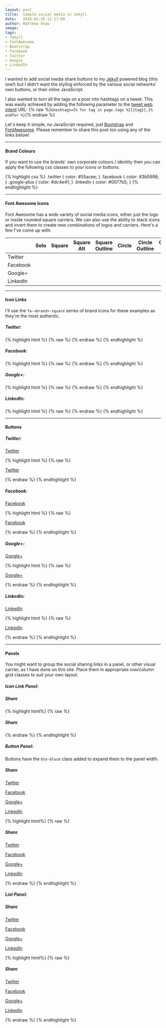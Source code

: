 ```yaml
---
layout: post
title:  Simple social media in Jekyll
date:   2016-02-26 12:17:00
author: Matthew Shaw
image:  
tags:
- Jekyll
- FontAwesome
- Bootstrap
- Facebook
- Twitter
- Google
- LinkedIn
---
```

I wanted to add social media share buttons to my [Jekyll](http://jekyllrb.com/) powered blog (this one!) but I didn't want the styling enforced by the various social networks' own buttons, or their inline JavaScript.

I also wanted to turn all the tags on a post into hashtags on a tweet. This was easily achieved by adding the following parameter to the [tweet web intent](https://dev.twitter.com/web/tweet-button/web-intent) URL: {% raw %}```&hashtags={% for tag in page.tags %}{{tag}},{% endfor %}```{% endraw %}

Let's keep it simple, no JavaScript required, just [Bootstrap](http://getbootstrap.com/) and [FontAwesome](http://fontawesome.io/). Please remember to share this post too using any of the links below!

---

#### **Brand Colours**

If you want to use the brands' own corporate colours / identity then you can apply the following css classes to your icons or buttons:

{% highlight css %}
.twitter {
  color: #55acee;
}
.facebook {
  color: #3b5998;
}
.google-plus {
  color: #dc4e41;
}
.linkedin {
  color: #0077b5;
}
{% endhighlight %}

---

#### **Font Awesome Icons**

Font Awesome has a wide variety of social media icons, either just the logo or inside rounded square carriers. We can also use the ability to stack icons and invert them to create new combinations of logos and carriers. Here's a few I've come up with:

<table class="table table-responsive">
  <thead>
    <tr>
      <th></th>
      <th>Solo</th>
      <th>Square</th>
      <th>Square Alt</th>
      <th>Square Outline</th>
      <th>Circle</th>
      <th>Circle Outline</th>
      <th>Circle Thin</th>
      <th>Comment</th>
      <th>Comment Outline</th>
    </tr>
  </thead>
  <tbody>
    <tr class="twitter">
      <td>Twitter</td>
      <td><i class="fa fa-twitter fa-lg"></i></td>
      <td><i class="fa fa-twitter-square fa-lg"></i></td>
      <td><span class="fa-stack fa-lg">
        <i class="fa fa-square fa-stack-2x"></i>
        <i class="fa fa-twitter fa-stack-1x fa-inverse"></i>
      </span></td>
      <td><span class="fa-stack fa-lg">
        <i class="fa fa-square-o fa-stack-2x"></i>
        <i class="fa fa-twitter fa-stack-1x"></i>
      </span></td>
      <td><span class="fa-stack fa-lg">
        <i class="fa fa-circle fa-stack-2x"></i>
        <i class="fa fa-twitter fa-stack-1x fa-inverse"></i>
      </span></td>
      <td><span class="fa-stack fa-lg">
        <i class="fa fa-circle-o fa-stack-2x"></i>
        <i class="fa fa-twitter fa-stack-1x"></i>
      </span></td>
      <td><span class="fa-stack fa-lg">
        <i class="fa fa-circle-thin fa-stack-2x"></i>
        <i class="fa fa-twitter fa-stack-1x"></i>
      </span></td>
      <td><span class="fa-stack fa-lg">
        <i class="fa fa-comment fa-stack-2x"></i>
        <i class="fa fa-twitter fa-stack-1x fa-inverse"></i>
      </span></td>
      <td><span class="fa-stack fa-lg">
        <i class="fa fa-comment-o fa-stack-2x"></i>
        <i class="fa fa-twitter fa-stack-1x"></i>
      </span></td>
    </tr>
    <tr class="facebook">
      <td>Facebook</td>
      <td><i class="fa fa-facebook fa-lg"></i></td>
      <td><i class="fa fa-facebook-square fa-lg"></i></td>
      <td><span class="fa-stack fa-lg">
        <i class="fa fa-square fa-stack-2x"></i>
        <i class="fa fa-facebook fa-stack-1x fa-inverse"></i>
      </span></td>
      <td><span class="fa-stack fa-lg">
        <i class="fa fa-square-o fa-stack-2x"></i>
        <i class="fa fa-facebook fa-stack-1x"></i>
      </span></td>
      <td><span class="fa-stack fa-lg">
        <i class="fa fa-circle fa-stack-2x"></i>
        <i class="fa fa-facebook fa-stack-1x fa-inverse"></i>
      </span></td>
      <td><span class="fa-stack fa-lg">
        <i class="fa fa-circle-o fa-stack-2x"></i>
        <i class="fa fa-facebook fa-stack-1x"></i>
      </span></td>
      <td><span class="fa-stack fa-lg">
        <i class="fa fa-circle-thin fa-stack-2x"></i>
        <i class="fa fa-facebook fa-stack-1x"></i>
      </span></td>
      <td><span class="fa-stack fa-lg">
        <i class="fa fa-comment fa-stack-2x"></i>
        <i class="fa fa-facebook fa-stack-1x fa-inverse"></i>
      </span></td>
      <td><span class="fa-stack fa-lg">
        <i class="fa fa-comment-o fa-stack-2x"></i>
        <i class="fa fa-facebook fa-stack-1x"></i>
      </span></td>
    </tr>
    <tr class="google-plus">
      <td>Google+</td>
      <td><i class="fa fa-google-plus fa-lg"></i></td>
      <td><i class="fa fa-google-plus-square fa-lg"></i></td>
      <td><span class="fa-stack fa-lg">
        <i class="fa fa-square fa-stack-2x"></i>
        <i class="fa fa-google-plus fa-stack-1x fa-inverse"></i>
      </span></td>
      <td><span class="fa-stack fa-lg">
        <i class="fa fa-square-o fa-stack-2x"></i>
        <i class="fa fa-google-plus fa-stack-1x"></i>
      </span></td>
      <td><span class="fa-stack fa-lg">
        <i class="fa fa-circle fa-stack-2x"></i>
        <i class="fa fa-google-plus fa-stack-1x fa-inverse"></i>
      </span></td>
      <td><span class="fa-stack fa-lg">
        <i class="fa fa-circle-o fa-stack-2x"></i>
        <i class="fa fa-google-plus fa-stack-1x"></i>
      </span></td>
      <td><span class="fa-stack fa-lg">
        <i class="fa fa-circle-thin fa-stack-2x"></i>
        <i class="fa fa-google-plus fa-stack-1x"></i>
      </span></td>
      <td><span class="fa-stack fa-lg">
        <i class="fa fa-comment fa-stack-2x"></i>
        <i class="fa fa-google-plus fa-stack-1x fa-inverse"></i>
      </span></td>
      <td><span class="fa-stack fa-lg">
        <i class="fa fa-comment-o fa-stack-2x"></i>
        <i class="fa fa-google-plus fa-stack-1x"></i>
      </span></td>
    </tr>
    <tr class="linkedin">
      <td>LinkedIn</td>
      <td><i class="fa fa-linkedin fa-lg"></i></td>
      <td><i class="fa fa-linkedin-square fa-lg"></i></td>
      <td><span class="fa-stack fa-lg">
        <i class="fa fa-square fa-stack-2x"></i>
        <i class="fa fa-linkedin fa-stack-1x fa-inverse"></i>
      </span></td>
      <td><span class="fa-stack fa-lg">
        <i class="fa fa-square-o fa-stack-2x"></i>
        <i class="fa fa-linkedin fa-stack-1x"></i>
      </span></td>
      <td><span class="fa-stack fa-lg">
        <i class="fa fa-circle fa-stack-2x"></i>
        <i class="fa fa-linkedin fa-stack-1x fa-inverse"></i>
      </span></td>
      <td><span class="fa-stack fa-lg">
        <i class="fa fa-circle-o fa-stack-2x"></i>
        <i class="fa fa-linkedin fa-stack-1x"></i>
      </span></td>
      <td><span class="fa-stack fa-lg">
        <i class="fa fa-circle-thin fa-stack-2x"></i>
        <i class="fa fa-linkedin fa-stack-1x"></i>
      </span></td>
      <td><span class="fa-stack fa-lg">
        <i class="fa fa-comment fa-stack-2x"></i>
        <i class="fa fa-linkedin fa-stack-1x fa-inverse"></i>
      </span></td>
      <td><span class="fa-stack fa-lg">
        <i class="fa fa-comment-o fa-stack-2x"></i>
        <i class="fa fa-linkedin fa-stack-1x"></i>
      </span></td>
    </tr>
  </tbody>
</table>

---

#### **Icon Links**

I'll use the `fa-<brand>-square` series of brand icons for these examples as they're the most authentic.

##### Twitter:
<a class="twitter" href="https://twitter.com/intent/tweet?text={{page.title}}:&url={{site.url}}{{page.url}}&via={{site.twitter_username}}&related={{site.twitter_related}}&hashtags={% for tag in page.tags %}{{tag}},{% endfor %}" rel="nofollow" target="_blank"><i class="fa fa-twitter-square fa-fw fa-3x"></i></a>

{% highlight html %}
{% raw %}
<a class="twitter" href="https://twitter.com/intent/tweet?text={{page.title}}:&url={{site.url}}{{page.url}}&via={{site.twitter_username}}&related={{site.twitter_related}}&hashtags={% for tag in page.tags %}{{tag}},{% endfor %}" rel="nofollow" target="_blank"><i class="fa fa-twitter-square fa-fw fa-3x"></i></a>
{% endraw %}
{% endhighlight %}


##### Facebook:
<a class="facebook" href="https://facebook.com/sharer.php?u={{ site.url }}{{ page.url }}" rel="nofollow" target="_blank"><i class="fa fa-facebook-square fa-fw fa-3x"></i></a>

{% highlight html %}
{% raw %}
<a class="facebook" href="https://facebook.com/sharer.php?u={{ site.url }}{{ page.url }}" rel="nofollow" target="_blank"><i class="fa fa-facebook-square fa-fw fa-3x"></i></a>
{% endraw %}
{% endhighlight %}


##### Google+:
<a class="google-plus" href="https://plus.google.com/share?url={{ site.url }}{{ page.url }}" rel="nofollow" target="_blank"><i class="fa fa-google-plus-square fa-fw fa-3x"></i></a>

{% highlight html %}
{% raw %}
<a class="google-plus" href="https://plus.google.com/share?url={{ site.url }}{{ page.url }}" rel="nofollow" target="_blank"><i class="fa fa-google-plus-square fa-fw fa-3x"></i></a>
{% endraw %}
{% endhighlight %}

##### LinkedIn:
<a class="linkedin" href="http://www.linkedin.com/shareArticle?mini=true&url={{site.url}}{{page.url}}&title={{page.title}}&source={{site.title}}" rel="nofollow" target="_blank"><i class="fa fa-linkedin-square fa-fw fa-3x"></i></a>


{% highlight html %}
{% raw %}
<a class="linkedin" href="http://www.linkedin.com/shareArticle?mini=true&url={{site.url}}{{page.url}}&title={{page.title}}&summary={{page.excerpt|strip_html}}&source={{site.title}}" rel="nofollow" target="_blank"><i class="fa fa-linkedin-square fa-fw fa-3x"></i></a>
{% endraw %}
{% endhighlight %}

---

#### **Buttons**

##### Twitter:
<p><a class="btn btn-default twitter" href="https://twitter.com/intent/tweet?text={{page.title}}:&url={{site.url}}{{page.url}}&via={{site.twitter_username}}&related={{site.twitter_related}}&hashtags={% for tag in page.tags %}{{tag}},{% endfor %}" rel="nofollow" target="_blank"><i class="fa fa-twitter fa-fw fa-lg"></i> Twitter</a></p>

{% highlight html %}
{% raw %}
<p><a class="btn btn-default twitter" href="https://twitter.com/intent/tweet?text={{page.title}}:&url={{site.url}}{{page.url}}&via={{site.twitter_username}}&related={{site.twitter_related}}&hashtags={% for tag in page.tags %}{{tag}},{% endfor %}" rel="nofollow" target="_blank"><i class="fa fa-twitter fa-fw fa-lg"></i> Twitter</a></p>
{% endraw %}
{% endhighlight %}


##### Facebook:
<p><a class="btn btn-default facebook" href="https://facebook.com/sharer.php?u={{ site.url }}{{ page.url }}" rel="nofollow" target="_blank"><i class="fa fa-facebook fa-fw fa-lg"></i> Facebook</a></p>

{% highlight html %}
{% raw %}
<p><a class="btn btn-default facebook" href="https://facebook.com/sharer.php?u={{ site.url }}{{ page.url }}" rel="nofollow" target="_blank"><i class="fa fa-facebook fa-fw fa-lg"></i> Facebook</a></p>
{% endraw %}
{% endhighlight %}


##### Google+:
<p><a class="btn btn-default google-plus" href="https://plus.google.com/share?url={{ site.url }}{{ page.url }}" rel="nofollow" target="_blank"><i class="fa fa-google-plus fa-fw fa-lg"></i> Google+</a></p>

{% highlight html %}
{% raw %}
<p><a class="btn btn-default google-plus" href="https://plus.google.com/share?url={{ site.url }}{{ page.url }}" rel="nofollow" target="_blank"><i class="fa fa-google-plus fa-fw fa-lg"></i> Google+</a></p>
{% endraw %}
{% endhighlight %}

##### LinkedIn:
<p><a class="btn btn-default linkedin" href="http://www.linkedin.com/shareArticle?mini=true&url={{site.url}}{{page.url}}&title={{page.title}}&source={{site.title}}" rel="nofollow" target="_blank"><i class="fa fa-linkedin fa-fw fa-lg"></i> LinkedIn</a></p>

{% highlight html %}
{% raw %}
<p><a class="btn btn-default linkedin" href="http://www.linkedin.com/shareArticle?mini=true&url={{site.url}}{{page.url}}&title={{page.title}}&source={{site.title}}" rel="nofollow" target="_blank"><i class="fa fa-linkedin fa-fw fa-lg"></i> LinkedIn</a></p>
{% endraw %}
{% endhighlight %}

---

#### **Panels**

You might want to group the social sharing links in a panel, or other visual carrier, as I have done on this site. Place them in appropriate row/column grid classes to suit your own layout.

##### Icon Link Panel:

<div class="row">
  <div class="col-xs-12 col-sm-4">
    <div class="panel panel-default">
      <div class="list-group">
        <div class="list-group-item">
          <h5 class="list-group-item-heading"><i class="fa fa-share-alt fa-fw"></i> Share</h5>
        </div>
        <div class="list-group-item">
          <a class="twitter" href="https://twitter.com/intent/tweet?text={{page.title}}:&url={{site.url}}{{page.url}}&via={{site.twitter_username}}&related={{site.twitter_related}}&hashtags={% for tag in page.tags %}{{tag}},{% endfor %}"
          rel="nofollow" target="_blank">
          <i class="fa fa-twitter-square fa-fw fa-3x"></i></a>
          <a class="facebook" href="https://facebook.com/sharer.php?u={{ site.url }}{{ page.url }}"
          rel="nofollow" target="_blank">
          <i class="fa fa-facebook-square fa-fw fa-3x"></i></a>
          <a class="google-plus" href="https://plus.google.com/share?url={{ site.url }}{{ page.url }}"
          rel="nofollow" target="_blank">
          <i class="fa fa-google-plus-square fa-fw fa-3x"></i></a>
          <a class="linkedin" href="http://www.linkedin.com/shareArticle?mini=true&url={{site.url}}{{page.url}}&title={{page.title}}&source={{site.title}}" rel="nofollow" target="_blank"><i class="fa fa-linkedin-square fa-fw fa-3x"></i></a>
        </div>
      </div>
    </div>
  </div>
</div>

{% highlight html%}
{% raw %}
<div class="row">
  <div class="col-xs-12 col-sm-4">
    <div class="panel panel-default">
      <div class="list-group">
        <div class="list-group-item">
          <h5 class="list-group-item-heading"><i class="fa fa-share-alt fa-fw"></i> Share</h5>
        </div>
        <div class="list-group-item">
          <a class="twitter" href="https://twitter.com/intent/tweet?text={{page.title}}:&url={{site.url}}{{page.url}}&via={{site.twitter_username}}&related={{site.twitter_related}}&hashtags={% for tag in page.tags %}{{tag}},{% endfor %}"
          rel="nofollow" target="_blank">
          <i class="fa fa-twitter-square fa-fw fa-3x"></i></a>
          <a class="facebook" href="https://facebook.com/sharer.php?u={{ site.url }}{{ page.url }}"
          rel="nofollow" target="_blank">
          <i class="fa fa-facebook-square fa-fw fa-3x"></i></a>
          <a class="google-plus" href="https://plus.google.com/share?url={{ site.url }}{{ page.url }}"
          rel="nofollow" target="_blank">
          <i class="fa fa-google-plus-square fa-fw fa-3x"></i></a>
          <a class="linkedin" href="http://www.linkedin.com/shareArticle?mini=true&url={{site.url}}{{page.url}}&title={{page.title}}&source={{site.title}}" rel="nofollow" target="_blank"><i class="fa fa-linkedin-square fa-fw fa-3x"></i></a>
        </div>
      </div>
    </div>
  </div>
</div>
{% endraw %}
{% endhighlight %}

##### Button Panel:

Buttons have the `btn-block` class added to expand them to the panel width.

<div class="row">
  <div class="col-xs-12 col-sm-4">
    <div class="panel panel-default">
      <div class="list-group">
        <div class="list-group-item">
          <h5 class="list-group-item-heading"><i class="fa fa-share-alt fa-fw"></i> Share</h5>
        </div>
        <div class="list-group-item">
          <p><a class="btn btn-default btn-block twitter" href="https://twitter.com/intent/tweet?text={{page.title}}:&url={{site.url}}{{page.url}}&via={{site.twitter_username}}&related={{site.twitter_related}}&hashtags={% for tag in page.tags %}{{tag}},{% endfor %}"
          rel="nofollow" target="_blank">
          <i class="fa fa-twitter fa-fw fa-lg"></i> Twitter</a></p>
          <p><a class="btn btn-default btn-block facebook" href="https://facebook.com/sharer.php?u={{ site.url }}{{ page.url }}"
          rel="nofollow" target="_blank">
          <i class="fa fa-facebook fa-fw fa-lg"></i> Facebook</a></p>
          <p><a class="btn btn-default btn-block google-plus" href="https://plus.google.com/share?url={{ site.url }}{{ page.url }}"
          rel="nofollow" target="_blank">
          <i class="fa fa-google-plus fa-fw fa-lg"></i> Google+</a></p>
          <p><a class="btn btn-default btn-block linkedin" href="http://www.linkedin.com/shareArticle?mini=true&url={{site.url}}{{page.url}}&title={{page.title}}&source={{site.title}}" rel="nofollow" target="_blank"><i class="fa fa-linkedin fa-fw fa-lg"></i> LinkedIn</a></p>
        </div>
      </div>
    </div>
  </div>
</div>

{% highlight html%}
{% raw %}
<div class="row">
  <div class="col-xs-12 col-sm-4">
    <div class="panel panel-default">
      <div class="list-group">
        <div class="list-group-item">
          <h5 class="list-group-item-heading"><i class="fa fa-share-alt fa-fw"></i> Share</h5>
        </div>
        <div class="list-group-item">
          <p><a class="btn btn-default btn-block twitter" href="https://twitter.com/intent/tweet?text={{page.title}}:&url={{site.url}}{{page.url}}&via={{site.twitter_username}}&related={{site.twitter_related}}&hashtags={% for tag in page.tags %}{{tag}},{% endfor %}"
          rel="nofollow" target="_blank">
          <i class="fa fa-twitter fa-fw fa-lg"></i> Twitter</a></p>
          <p><a class="btn btn-default btn-block facebook" href="https://facebook.com/sharer.php?u={{ site.url }}{{ page.url }}"
          rel="nofollow" target="_blank">
          <i class="fa fa-facebook fa-fw fa-lg"></i> Facebook</a></p>
          <p><a class="btn btn-default btn-block google-plus" href="https://plus.google.com/share?url={{ site.url }}{{ page.url }}"
          rel="nofollow" target="_blank">
          <i class="fa fa-google-plus fa-fw fa-lg"></i> Google+</a></p>
          <p><a class="btn btn-default btn-block linkedin" href="http://www.linkedin.com/shareArticle?mini=true&url={{site.url}}{{page.url}}&title={{page.title}}&source={{site.title}}" rel="nofollow" target="_blank"><i class="fa fa-linkedin fa-fw fa-lg"></i> LinkedIn</a></p>
        </div>
      </div>
    </div>
  </div>
</div>
{% endraw %}
{% endhighlight %}

##### List Panel:

<div class="row">
  <div class="col-xs-12 col-sm-4">
    <div class="panel panel-default">
      <div class="list-group">
        <div class="list-group-item">
          <h5 class="list-group-item-heading"><i class="fa fa-share-alt fa-fw"></i> Share</h5>
        </div>
        <a class="list-group-item" href="https://twitter.com/intent/tweet?text={{page.title}}:&url={{site.url}}{{page.url}}&via={{site.twitter_username}}&related={{site.twitter_related}}&hashtags={% for tag in page.tags %}{{tag}},{% endfor %}"
          rel="nofollow" target="_blank">
          <i class="fa fa-twitter fa-fw fa-lg twitter"></i> Twitter</a></p>
        </a>
        <a class="list-group-item" href="https://facebook.com/sharer.php?u={{ site.url }}{{ page.url }}"
          rel="nofollow" target="_blank">
          <i class="fa fa-facebook fa-fw fa-lg facebook"></i> Facebook</a></p>
        </a>
        <a class="list-group-item" href="https://plus.google.com/share?url={{ site.url }}{{ page.url }}"
          rel="nofollow" target="_blank">
          <i class="fa fa-google-plus fa-fw fa-lg google-plus"></i> Google+</a></p>
        </a>
        <a class="list-group-item" href="http://www.linkedin.com/shareArticle?mini=true&url={{site.url}}{{page.url}}&title={{page.title}}&source={{site.title}}" rel="nofollow" target="_blank"><i class="fa fa-linkedin fa-fw fa-lg linkedin"></i> LinkedIn</a></p>
        </a >
      </div>
    </div>
  </div>
</div>

{% highlight html%}
{% raw %}
<div class="row">
  <div class="col-xs-12 col-sm-4">
    <div class="panel panel-default">
      <div class="list-group">
        <div class="list-group-item">
          <h5 class="list-group-item-heading"><i class="fa fa-share-alt fa-fw"></i> Share</h5>
        </div>
        <a class="list-group-item" href="https://twitter.com/intent/tweet?text={{page.title}}:&url={{site.url}}{{page.url}}&via={{site.twitter_username}}&related={{site.twitter_related}}&hashtags={% for tag in page.tags %}{{tag}},{% endfor %}"
          rel="nofollow" target="_blank">
          <i class="fa fa-twitter fa-fw fa-lg twitter"></i> Twitter</a></p>
        </a>
        <a class="list-group-item" href="https://facebook.com/sharer.php?u={{ site.url }}{{ page.url }}"
          rel="nofollow" target="_blank">
          <i class="fa fa-facebook fa-fw fa-lg facebook"></i> Facebook</a></p>
        </a>
        <a class="list-group-item" href="https://plus.google.com/share?url={{ site.url }}{{ page.url }}"
          rel="nofollow" target="_blank">
          <i class="fa fa-google-plus fa-fw fa-lg google-plus"></i> Google+</a></p>
        </a>
        <a class="list-group-item" href="http://www.linkedin.com/shareArticle?mini=true&url={{site.url}}{{page.url}}&title={{page.title}}&source={{site.title}}" rel="nofollow" target="_blank"><i class="fa fa-linkedin fa-fw fa-lg linkedin"></i> LinkedIn</a></p>
        </a >
      </div>
    </div>
  </div>
</div>
{% endraw %}
{% endhighlight %}
